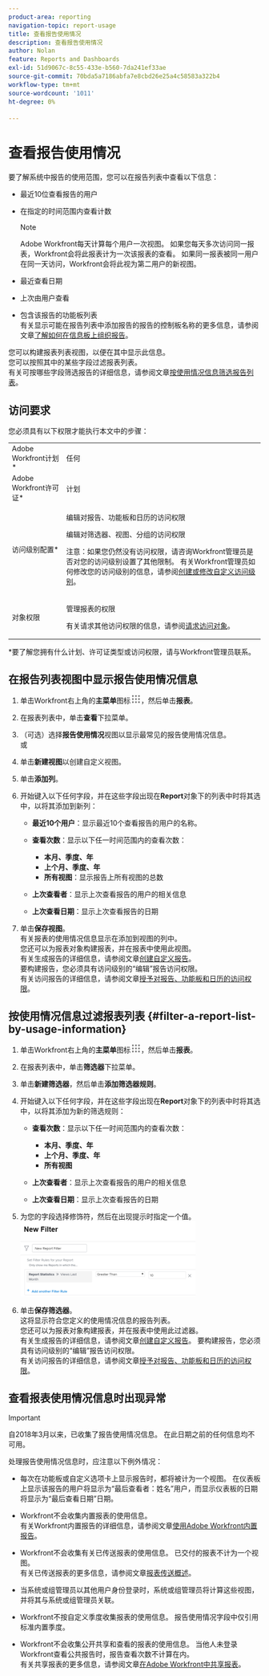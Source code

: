 ```yaml
---
product-area: reporting
navigation-topic: report-usage
title: 查看报告使用情况
description: 查看报告使用情况
author: Nolan
feature: Reports and Dashboards
exl-id: 51d9067c-8c55-433e-b560-7da241ef33ae
source-git-commit: 70bda5a7186abfa7e8cbd26e25a4c58583a322b4
workflow-type: tm+mt
source-wordcount: '1011'
ht-degree: 0%

---
```


# 查看报告使用情况

<!--
<p data-mc-conditions="QuicksilverOrClassic.Draft mode">(NOTE: : *** DO NOT CHANGE, REMOVE, CHANGE LINK, RENAME THIS ARTICLE- IT IS LINKED TO THE PENDO GUIDE FOR THE MAIN REPORTS AREA***)</p>
-->

要了解系统中报告的使用范围，您可以在报告列表中查看以下信息：

* 最近10位查看报告的用户
* 在指定的时间范围内查看计数

  >[!NOTE]
  >
  >Adobe Workfront每天计算每个用户一次视图。 如果您每天多次访问同一报表，Workfront会将此报表计为一次该报表的查看。 如果同一报表被同一用户在同一天访问，Workfront会将此视为第二用户的新视图。

* 最近查看日期
* 上次由用户查看
* 包含该报告的功能板列表\
  有关显示可能在报告列表中添加报告的报告的控制板名称的更多信息，请参阅文章[了解如何在信息板上组织报告](../../../reports-and-dashboards/reports/report-usage/understand-how-organize-reports-dashboard.md)。

您可以构建报表列表视图，以便在其中显示此信息。\
您可以按照其中的某些字段过滤报表列表。\
有关可按哪些字段筛选报告的详细信息，请参阅文章[按使用情况信息筛选报告列表](#filter-a-report-list-by-usage-information)。

## 访问要求

您必须具有以下权限才能执行本文中的步骤：

<table style="table-layout:auto"> 
 <col> 
 <col> 
 <tbody> 
  <tr> 
   <td role="rowheader">Adobe Workfront计划*</td> 
   <td> <p>任何</p> </td> 
  </tr> 
  <tr> 
   <td role="rowheader">Adobe Workfront许可证*</td> 
   <td> <p>计划 </p> </td> 
  </tr> 
  <tr> 
   <td role="rowheader">访问级别配置*</td> 
   <td> <p>编辑对报告、功能板和日历的访问权限</p> <p>编辑对筛选器、视图、分组的访问权限</p> <p>注意：如果您仍然没有访问权限，请咨询Workfront管理员是否对您的访问级别设置了其他限制。 有关Workfront管理员如何修改您的访问级别的信息，请参阅<a href="../../../administration-and-setup/add-users/configure-and-grant-access/create-modify-access-levels.md" class="MCXref xref">创建或修改自定义访问级别</a>。</p> </td> 
  </tr> 
  <tr> 
   <td role="rowheader">对象权限</td> 
   <td> <p>管理报表的权限</p> <p>有关请求其他访问权限的信息，请参阅<a href="../../../workfront-basics/grant-and-request-access-to-objects/request-access.md" class="MCXref xref">请求访问对象</a>。</p> </td> 
  </tr> 
 </tbody> 
</table>

&#42;要了解您拥有什么计划、许可证类型或访问权限，请与Workfront管理员联系。

## 在报告列表视图中显示报告使用情况信息

1. 单击Workfront右上角的&#x200B;**主菜单**&#x200B;图标![主菜单图标](assets/main-menu-icon.png)，然后单击&#x200B;**报表**。

1. 在报表列表中，单击&#x200B;**查看**&#x200B;下拉菜单。
1. （可选）选择&#x200B;**报告使用情况**&#x200B;视图以显示最常见的报告使用情况信息。\
   或

1. 单击&#x200B;**新建视图**&#x200B;以创建自定义视图。
1. 单击&#x200B;**添加列**。
1. 开始键入以下任何字段，并在这些字段出现在&#x200B;**Report**&#x200B;对象下的列表中时将其选中，以将其添加到新列：

   * **最近10个用户**：显示最近10个查看报告的用户的名称。
   * **查看次数**：显示以下任一时间范围内的查看次数：

      * **本月、季度、年**
      * **上个月、季度、年**
      * **所有视图**：显示报告上所有视图的总数

   * **上次查看者**：显示上次查看报告的用户的相关信息
   * **上次查看日期**：显示上次查看报告的日期

1. 单击&#x200B;**保存视图**。\
   有关报表的使用情况信息显示在添加到视图的列中。\
   您还可以为报表对象构建报表，并在报表中使用此视图。\
   有关生成报告的详细信息，请参阅文章[创建自定义报告](../../../reports-and-dashboards/reports/creating-and-managing-reports/create-custom-report.md)。\
   要构建报告，您必须具有访问级别的“编辑”报告访问权限。\
   有关访问报告的详细信息，请参阅文章[授予对报告、功能板和日历的访问权限](../../../administration-and-setup/add-users/configure-and-grant-access/grant-access-reports-dashboards-calendars.md)。

## 按使用情况信息过滤报表列表 {#filter-a-report-list-by-usage-information}

1. 单击Workfront右上角的&#x200B;**主菜单**&#x200B;图标![主菜单图标](assets/main-menu-icon.png)，然后单击&#x200B;**报表**。
1. 在报表列表中，单击&#x200B;**筛选器**&#x200B;下拉菜单。
1. 单击&#x200B;**新建筛选器**，然后单击&#x200B;**添加筛选器规则**。
1. 开始键入以下任何字段，并在这些字段出现在&#x200B;**Report**&#x200B;对象下的列表中时将其选中，以将其添加为新的筛选规则：

   * **查看次数**：显示以下任一时间范围内的查看次数：

      * **本月、季度、年**
      * **上个月、季度、年**
      * **所有视图**

   * **上次查看者**：显示上次查看报告的用户的相关信息
   * **上次查看日期**：显示上次查看报告的日期

1. 为您的字段选择修饰符，然后在出现提示时指定一个值。\
   ![报告使用情况过滤器统计数据](assets/qs-report-usage-filter-statistics-350x150.png)

1. 单击&#x200B;**保存筛选器**。\
   这将显示符合您定义的使用情况信息的报告列表。\
   您还可以为报表对象构建报表，并在报表中使用此过滤器。\
   有关生成报告的详细信息，请参阅文章[创建自定义报告](../../../reports-and-dashboards/reports/creating-and-managing-reports/create-custom-report.md)。 要构建报告，您必须具有访问级别的“编辑”报告访问权限。\
   有关访问报告的详细信息，请参阅文章[授予对报告、功能板和日历的访问权限](../../../administration-and-setup/add-users/configure-and-grant-access/grant-access-reports-dashboards-calendars.md)。

## 查看报表使用情况信息时出现异常

>[!IMPORTANT]
>
>自2018年3月以来，已收集了报告使用情况信息。 在此日期之前的任何信息均不可用。

处理报告使用情况信息时，应注意以下例外情况：

* 每次在功能板或自定义选项卡上显示报告时，都将被计为一个视图。 在仪表板上显示该报告的用户将显示为“最后查看者：姓名”用户，而显示仪表板的日期将显示为“最后查看日期”日期。
* Workfront不会收集内置报表的使用信息。\
  有关Workfront内置报告的详细信息，请参阅文章[使用Adobe Workfront内置报告](../../../reports-and-dashboards/reports/using-built-in-reports/use-workfront-built-in-reports.md)。

* Workfront不会收集有关已传送报表的使用信息。 已交付的报表不计为一个视图。\
  有关已传送报表的更多信息，请参阅文章[报表传送概述](../../../reports-and-dashboards/reports/creating-and-managing-reports/set-up-report-deliveries.md)。

* 当系统或组管理员以其他用户身份登录时，系统或组管理员将计算这些视图，并将其与系统或组管理员关联。
* Workfront不按自定义季度收集报表的使用信息。 报告使用情况字段中仅引用标准内置季度。
* Workfront不会收集公开共享和查看的报表的使用信息。 当他人未登录Workfront查看公共报告时，报告查看次数不计算在内。\
  有关共享报表的更多信息，请参阅文章[在Adobe Workfront中共享报表](../../../reports-and-dashboards/reports/creating-and-managing-reports/share-report.md)。
